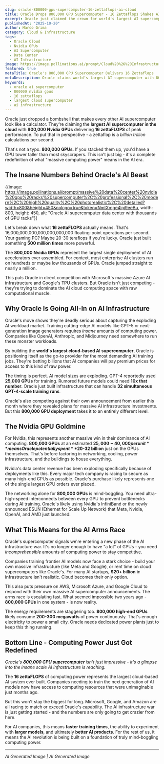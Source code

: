 ```yaml
---
slug: oracle-800000-gpu-supercomputer-16-zettaflops-ai-cloud
title: Oracle Drops 800,000 GPU Supercomputer - 16 Zettaflops Shakes AI
excerpt: Oracle just claimed the crown for world's largest AI supercomputer in the cloud. The numbers are absolutely bonkers - 800,000 Nvidia GPUs pumping out 16 zettaflops.
publishedAt: "2025-10-20"
author: Marco Grima
category: Cloud & Infrastructure
tags:
  - Oracle Cloud
  - Nvidia GPUs
  - AI Supercomputer
  - Data Center
  - AI Infrastructure
image: https://image.pollinations.ai/prompt/Cloud%20%26%20Infrastructure%20technology%2C%20oracle%20ai%20supercomputer%2C%20800000%20nvidia%20gpus%2C%20professional%2C%20modern%2C%20high%20quality%2C%20photorealistic%2C%20detailed?width=1200&height=600&nologo=true&token=NmtXmge4lpj9eeBu
featured: true
metaTitle: Oracle's 800,000 GPU Supercomputer Delivers 16 Zettaflops
metaDescription: Oracle claims world's largest AI supercomputer with 800,000 Nvidia GPUs and 16 zettaFLOPS peak performance. The numbers are absolutely insane.
keywords:
  - oracle ai supercomputer
  - 800000 nvidia gpus
  - 16 zettaflops
  - largest cloud supercomputer
  - ai infrastructure
---
```


Oracle just dropped a bombshell that makes every other AI supercomputer look like a calculator. They're claiming the **largest AI supercomputer in the cloud** with **800,000 Nvidia GPUs** delivering **16 zettaFLOPS** of peak performance. To put that in perspective - a zettaflop is a *billion trillion* calculations per second.

That's not a typo. **800,000 GPUs**. If you stacked them up, you'd have a GPU tower taller than most skyscrapers. This isn't just big - it's a complete redefinition of what "massive computing power" means in the AI era.

## The Insane Numbers Behind Oracle's AI Beast

{{image: https://image.pollinations.ai/prompt/massive%20data%20center%20nvidia%20gpu%20racks%20supercomputer%2C%20professional%2C%20modern%2C%20high%20quality%2C%20photorealistic%2C%20detailed?width=800&height=450&nologo=true&token=NmtXmge4lpj9eeBu, width: 800, height: 450, alt: "Oracle AI supercomputer data center with thousands of GPU racks"}}

Let's break down what **16 zettaFLOPS** actually means. That's 16,000,000,000,000,000,000,000 floating-point operations per second. Your gaming PC? Maybe 20-30 teraflops if you're lucky. Oracle just built something **500 million times** more powerful.

The **800,000 Nvidia GPUs** represent the largest single deployment of AI accelerators ever assembled. For context, most enterprise AI clusters run on hundreds or maybe low thousands of GPUs. Oracle jumped straight to nearly a million.

This puts Oracle in direct competition with Microsoft's massive Azure AI infrastructure and Google's TPU clusters. But Oracle isn't just competing - they're trying to dominate the AI cloud computing space with raw computational muscle.

## Why Oracle Is Going All-In on AI Infrastructure

Oracle's move shows they're deadly serious about capturing the exploding AI workload market. Training cutting-edge AI models like GPT-5 or next-generation image generators requires *insane* amounts of computing power. Companies like OpenAI, Anthropic, and Midjourney need somewhere to run these monster workloads.

By building the **world's largest cloud-based AI supercomputer**, Oracle is positioning itself as the go-to provider for the most demanding AI training jobs. They're betting billions that AI companies will pay premium prices for access to this kind of raw power.

The timing is perfect. AI model sizes are exploding. GPT-4 reportedly used **25,000 GPUs** for training. Rumored future models could need **10x that number**. Oracle just built infrastructure that can handle **32 simultaneous GPT-4-scale training runs**.

Oracle's also competing against their own announcement from earlier this month where they revealed plans for massive AI infrastructure investments. But this **800,000 GPU deployment** takes it to an entirely different level.

## The Nvidia GPU Goldmine

For Nvidia, this represents another massive win in their dominance of AI computing. **800,000 GPUs** at an estimated **$25,000-40,000 per unit** means Oracle potentially spent **$20-32 billion** just on the GPUs themselves. That's before factoring in networking, cooling, power infrastructure, and the buildings to house everything.

Nvidia's data center revenue has been exploding specifically because of deployments like this. Every major tech company is racing to secure as many high-end GPUs as possible. Oracle's purchase likely represents one of the single largest GPU orders ever placed.

The networking alone for **800,000 GPUs** is mind-boggling. You need ultra-high-speed interconnects between every GPU to prevent bottlenecks during AI training. Oracle's likely using Nvidia's InfiniBand or the newly announced ESUN (Ethernet for Scale Up Network) that Meta, Nvidia, OpenAI, and AMD just launched.

## What This Means for the AI Arms Race

Oracle's supercomputer signals we're entering a new phase of the AI infrastructure war. It's no longer enough to have "a lot" of GPUs - you need *incomprehensible* amounts of computing power to stay competitive.

Companies training frontier AI models now face a stark choice - build your own massive infrastructure (like Meta and Google), or rent time on cloud supercomputers like Oracle's. For many AI startups, **$20+ billion** in infrastructure isn't realistic. Cloud becomes their only option.

This also puts pressure on AWS, Microsoft Azure, and Google Cloud to respond with their own massive AI supercomputer announcements. The arms race is escalating fast. What seemed impossible two years ago - **800,000 GPUs** in one system - is now reality.

The energy requirements are staggering too. **800,000 high-end GPUs** likely consume **200-300 megawatts** of power continuously. That's enough electricity to power a small city. Oracle needs dedicated power plants just to keep this thing running.

## Bottom Line - Computing Power Just Got Redefined

*Oracle's **800,000 GPU supercomputer** isn't just impressive - it's a glimpse into the insane scale AI infrastructure is reaching.*

The **16 zettaFLOPS** of computing power represents the largest cloud-based AI system ever built. Companies needing to train the next generation of AI models now have access to computing resources that were unimaginable just months ago.

But this won't stay the biggest for long. Microsoft, Google, and Amazon are all racing to match or exceed Oracle's capability. The AI infrastructure war is just getting started - and the numbers are only going to get crazier from here.

For AI companies, this means **faster training times**, the ability to experiment with **larger models**, and ultimately **better AI products**. For the rest of us, it means the AI revolution is being built on a foundation of truly mind-boggling computing power.

---

*AI Generated Image | AI Generated Image*